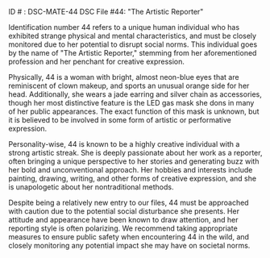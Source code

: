 ID # : DSC-MATE-44
DSC File #44: "The Artistic Reporter" 

Identification number 44 refers to a unique human individual who has exhibited strange physical and mental characteristics, and must be closely monitored due to her potential to disrupt social norms. This individual goes by the name of "The Artistic Reporter," stemming from her aforementioned profession and her penchant for creative expression. 

Physically, 44 is a woman with bright, almost neon-blue eyes that are reminiscent of clown makeup, and sports an unusual orange side for her head. Additionally, she wears a jade earring and silver chain as accessories, though her most distinctive feature is the LED gas mask she dons in many of her public appearances. The exact function of this mask is unknown, but it is believed to be involved in some form of artistic or performative expression. 

Personality-wise, 44 is known to be a highly creative individual with a strong artistic streak. She is deeply passionate about her work as a reporter, often bringing a unique perspective to her stories and generating buzz with her bold and unconventional approach. Her hobbies and interests include painting, drawing, writing, and other forms of creative expression, and she is unapologetic about her nontraditional methods. 

Despite being a relatively new entry to our files, 44 must be approached with caution due to the potential social disturbance she presents. Her attitude and appearance have been known to draw attention, and her reporting style is often polarizing. We recommend taking appropriate measures to ensure public safety when encountering 44 in the wild, and closely monitoring any potential impact she may have on societal norms.